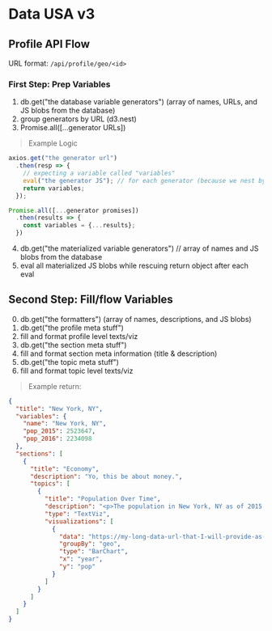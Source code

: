 # Data USA v3

## Profile API Flow

URL format: `/api/profile/geo/<id>`

### First Step: Prep Variables

1. db.get("the database variable generators")
(array of names, URLs, and JS blobs from the database)
2. group generators by URL (d3.nest)
3. Promise.all([...generator URLs])

> Example Logic

```js
axios.get("the generator url")
  .then(resp => {
    // expecting a variable called "variables"
    eval("the generator JS"); // for each generator (because we nest by URL)
    return variables;
  });

Promise.all([...generator promises])
  .then(results => {
    const variables = {...results};
  })
```

4. db.get("the materialized variable generators") // array of names and JS blobs from the database
5. eval all materialized JS blobs while rescuing return object after each eval

## Second Step: Fill/flow Variables

0. db.get("the formatters")
(array of names, descriptions, and JS blobs)
1. db.get("the profile meta stuff")
2. fill and format profile level texts/viz
3. db.get("the section meta stuff")
4. fill and format section meta information (title & description)
5. db.get("the topic meta stuff")
6. fill and format topic level texts/viz

> Example return:

```json
{
  "title": "New York, NY",
  "variables": {
    "name": "New York, NY",
    "pop_2015": 2523647,
    "pop_2016": 2234098
  },
  "sections": [
    {
      "title": "Economy",
      "description": "Yo, this be about money.",
      "topics": [
        {
          "title": "Population Over Time",
          "description": "<p>The population in New York, NY as of 2015 was 2.5M.",
          "type": "TextViz",
          "visualizations": [
            {
              "data": "https://my-long-data-url-that-I-will-provide-as-a-content-creator",
              "groupBy": "geo",
              "type": "BarChart",
              "x": "year",
              "y": "pop"
            }
          ]
        }
      ]
    }
  ]
}
```
